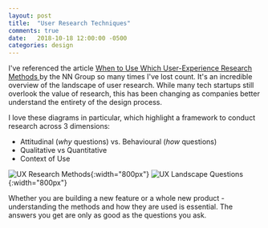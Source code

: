 ```yaml
---
layout: post
title:  "User Research Techniques"
comments: true
date:   2018-10-18 12:00:00 -0500
categories: design
---
```


I've referenced the article [When to Use Which User-Experience Research Methods
](https://www.nngroup.com/articles/which-ux-research-methods/) by the NN Group so many times I've lost count. It's an incredible overview of the landscape of user research. While many tech startups still overlook the value of research, this has been changing as companies better understand the entirety of the design process.

I love these diagrams in particular, which highlight a framework to conduct research across 3 dimensions:
* Attitudinal (_why_ questions) vs. Behavioural (_how_ questions)
* Qualitative vs Quantitative
* Context of Use

![UX Research Methods](/assets/img/user-research-methods.png){:width="800px"}
![UX Landscape Questions](/assets/img/ux-landscape-questions.png){:width="800px"}

Whether you are building a new feature or a whole new product - understanding the methods and how they are used is essential. The answers you get are only as good as the questions you ask.
